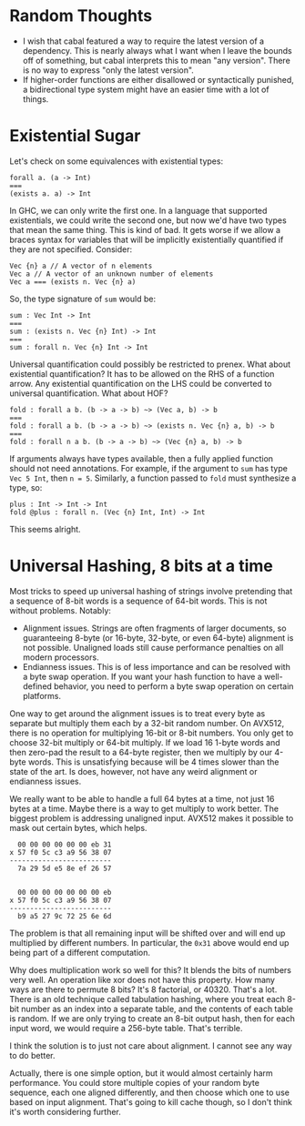 # Random Thoughts

* I wish that cabal featured a way to require the latest version of
  a dependency. This is nearly always what I want when I leave the bounds
  off of something, but cabal interprets this to mean "any version". There
  is no way to express "only the latest version".
* If higher-order functions are either disallowed or syntactically punished,
  a bidirectional type system might have an easier time with a lot of things.

# Existential Sugar

Let's check on some equivalences with existential types:

    forall a. (a -> Int)
    ===
    (exists a. a) -> Int

In GHC, we can only write the first one. In a language that supported
existentials, we could write the second one, but now we'd have two types
that mean the same thing. This is kind of bad. It gets worse if we allow
a braces syntax for variables that will be implicitly existentially
quantified if they are not specified. Consider:

    Vec {n} a // A vector of n elements
    Vec a // A vector of an unknown number of elements
    Vec a === (exists n. Vec {n} a)

So, the type signature of `sum` would be:

    sum : Vec Int -> Int
    ===
    sum : (exists n. Vec {n} Int) -> Int
    ===
    sum : forall n. Vec {n} Int -> Int

Universal quantification could possibly be restricted to prenex. What
about existential quantification? It has to be allowed on the RHS of
a function arrow. Any existential quantification on the LHS could be
converted to universal quantification. What about HOF?

    fold : forall a b. (b -> a -> b) ~> (Vec a, b) -> b
    ===
    fold : forall a b. (b -> a -> b) ~> (exists n. Vec {n} a, b) -> b
    ===
    fold : forall n a b. (b -> a -> b) ~> (Vec {n} a, b) -> b

If arguments always have types available, then a fully applied function
should not need annotations. For example, if the argument to `sum` has
type `Vec 5 Int`, then `n = 5`. Similarly, a function passed to `fold`
must synthesize a type, so:

    plus : Int -> Int -> Int
    fold @plus : forall n. (Vec {n} Int, Int) -> Int

This seems alright.

# Universal Hashing, 8 bits at a time

Most tricks to speed up universal hashing of strings involve pretending
that a sequence of 8-bit words is a sequence of 64-bit words. This is not
without problems. Notably:

* Alignment issues. Strings are often fragments of larger documents,
  so guaranteeing 8-byte (or 16-byte, 32-byte, or even 64-byte) alignment
  is not possible. Unaligned loads still cause performance penalties on all
  modern processors.
* Endianness issues. This is of less importance and can be resolved with a
  byte swap operation. If you want your hash function to have a well-defined
  behavior, you need to perform a byte swap operation on certain platforms.

One way to get around the alignment issues is to treat every byte as separate
but multiply them each by a 32-bit random number. On AVX512, there is no
operation for multiplying 16-bit or 8-bit numbers. You only get to choose
32-bit multiply or 64-bit multiply. If we load 16 1-byte words and then
zero-pad the result to a 64-byte register, then we multiply by our 4-byte
words. This is unsatisfying because will be 4 times slower than the state
of the art. Is does, however, not have any weird alignment or endianness
issues.

We really want to be able to handle a full 64 bytes at a time, not just
16 bytes at a time. Maybe there is a way to get multiply to work better.
The biggest problem is addressing unaligned input. AVX512 makes it possible
to mask out certain bytes, which helps.

      00 00 00 00 00 00 eb 31 
    x 57 f0 5c c3 a9 56 38 07
    -------------------------
      7a 29 5d e5 8e ef 26 57


      00 00 00 00 00 00 00 eb 
    x 57 f0 5c c3 a9 56 38 07
    -------------------------
      b9 a5 27 9c 72 25 6e 6d

The problem is that all remaining input will be shifted over and will end
up multiplied by different numbers. In particular, the `0x31` above would
end up being part of a different computation.

Why does multiplication work so well for this? It blends the bits of numbers
very well. An operation like xor does not have this property. How many ways
are there to permute 8 bits? It's 8 factorial, or 40320. That's a lot. There
is an old technique called tabulation hashing, where you treat each 8-bit
number as an index into a separate table, and the contents of each table
is random. If we are only trying to create an 8-bit output hash, then for
each input word, we would require a 256-byte table. That's terrible.

I think the solution is to just not care about alignment. I cannot see any
way to do better.

Actually, there is one simple option, but it would almost certainly harm
performance. You could store multiple copies of your random byte sequence,
each one aligned differently, and then choose which one to use based on
input alignment. That's going to kill cache though, so I don't think it's
worth considering further.
